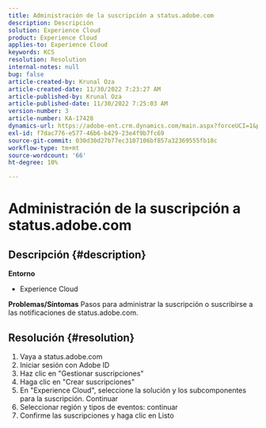 ```yaml
---
title: Administración de la suscripción a status.adobe.com
description: Descripción
solution: Experience Cloud
product: Experience Cloud
applies-to: Experience Cloud
keywords: KCS
resolution: Resolution
internal-notes: null
bug: false
article-created-by: Krunal Oza
article-created-date: 11/30/2022 7:23:27 AM
article-published-by: Krunal Oza
article-published-date: 11/30/2022 7:25:03 AM
version-number: 3
article-number: KA-17428
dynamics-url: https://adobe-ent.crm.dynamics.com/main.aspx?forceUCI=1&pagetype=entityrecord&etn=knowledgearticle&id=e101b6e0-7f70-ed11-9561-6045bd006a22
exl-id: f7dac776-e577-46b6-b429-23e4f9b7fc69
source-git-commit: 030d30d27b77ec3107106bf857a32369555fb18c
workflow-type: tm+mt
source-wordcount: '66'
ht-degree: 10%

---
```


# Administración de la suscripción a status.adobe.com

## Descripción {#description}

<b>Entorno</b>
- Experience Cloud



<b>Problemas/Síntomas</b>
Pasos para administrar la suscripción o suscribirse a las notificaciones de status.adobe.com.


## Resolución {#resolution}


1. Vaya a status.adobe.com
2. Iniciar sesión con Adobe ID
3. Haz clic en &quot;Gestionar suscripciones&quot;
4. Haga clic en &quot;Crear suscripciones&quot;
5. En &quot;Experience Cloud&quot;, seleccione la solución y los subcomponentes para la suscripción. Continuar
6. Seleccionar región y tipos de eventos: continuar
7. Confirme las suscripciones y haga clic en Listo
